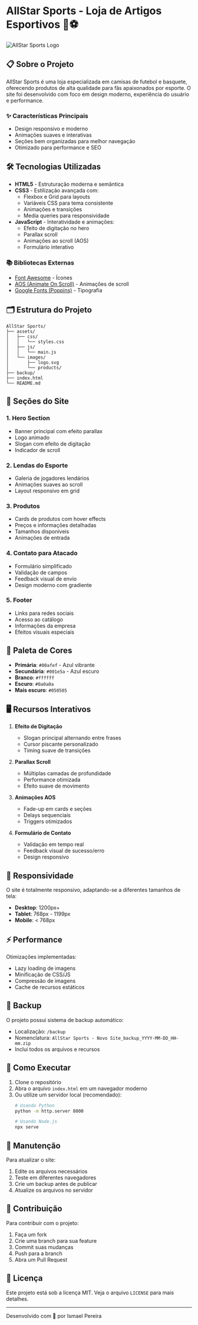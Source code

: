 # AllStar Sports - Loja de Artigos Esportivos 🏀⚽

![AllStar Sports Logo](assets/images/logo.svg)

## 📋 Sobre o Projeto

AllStar Sports é uma loja especializada em camisas de futebol e basquete, oferecendo produtos de alta qualidade para fãs apaixonados por esporte. O site foi desenvolvido com foco em design moderno, experiência do usuário e performance.

### ✨ Características Principais

- Design responsivo e moderno
- Animações suaves e interativas
- Seções bem organizadas para melhor navegação
- Otimizado para performance e SEO

## 🛠️ Tecnologias Utilizadas

- **HTML5** - Estruturação moderna e semântica
- **CSS3** - Estilização avançada com:
  - Flexbox e Grid para layouts
  - Variáveis CSS para tema consistente
  - Animações e transições
  - Media queries para responsividade
- **JavaScript** - Interatividade e animações:
  - Efeito de digitação no hero
  - Parallax scroll
  - Animações ao scroll (AOS)
  - Formulário interativo

### 📚 Bibliotecas Externas

- [Font Awesome](https://fontawesome.com/) - Ícones
- [AOS (Animate On Scroll)](https://michalsnik.github.io/aos/) - Animações de scroll
- [Google Fonts (Poppins)](https://fonts.google.com/specimen/Poppins) - Tipografia

## 🗂️ Estrutura do Projeto

```
AllStar Sports/
├── assets/
│   ├── css/
│   │   └── styles.css
│   ├── js/
│   │   └── main.js
│   └── images/
│       ├── logo.svg
│       └── products/
├── backup/
├── index.html
└── README.md
```

## 📱 Seções do Site

### 1. Hero Section
- Banner principal com efeito parallax
- Logo animado
- Slogan com efeito de digitação
- Indicador de scroll

### 2. Lendas do Esporte
- Galeria de jogadores lendários
- Animações suaves ao scroll
- Layout responsivo em grid

### 3. Produtos
- Cards de produtos com hover effects
- Preços e informações detalhadas
- Tamanhos disponíveis
- Animações de entrada

### 4. Contato para Atacado
- Formulário simplificado
- Validação de campos
- Feedback visual de envio
- Design moderno com gradiente

### 5. Footer
- Links para redes sociais
- Acesso ao catálogo
- Informações da empresa
- Efeitos visuais especiais

## 🎨 Paleta de Cores

- **Primária**: `#00afef` - Azul vibrante
- **Secundária**: `#001e5a` - Azul escuro
- **Branco**: `#ffffff`
- **Escuro**: `#0a0a0a`
- **Mais escuro**: `#050505`

## 🖥️ Recursos Interativos

1. **Efeito de Digitação**
   - Slogan principal alternando entre frases
   - Cursor piscante personalizado
   - Timing suave de transições

2. **Parallax Scroll**
   - Múltiplas camadas de profundidade
   - Performance otimizada
   - Efeito suave de movimento

3. **Animações AOS**
   - Fade-up em cards e seções
   - Delays sequenciais
   - Triggers otimizados

4. **Formulário de Contato**
   - Validação em tempo real
   - Feedback visual de sucesso/erro
   - Design responsivo

## 📱 Responsividade

O site é totalmente responsivo, adaptando-se a diferentes tamanhos de tela:

- **Desktop**: 1200px+
- **Tablet**: 768px - 1199px
- **Mobile**: < 768px

## ⚡ Performance

Otimizações implementadas:
- Lazy loading de imagens
- Minificação de CSS/JS
- Compressão de imagens
- Cache de recursos estáticos

## 🔄 Backup

O projeto possui sistema de backup automático:
- Localização: `/backup`
- Nomenclatura: `AllStar Sports - Novo Site_backup_YYYY-MM-DD_HH-mm.zip`
- Inclui todos os arquivos e recursos

## 🚀 Como Executar

1. Clone o repositório
2. Abra o arquivo `index.html` em um navegador moderno
3. Ou utilize um servidor local (recomendado):
   ```bash
   # Usando Python
   python -m http.server 8000
   
   # Usando Node.js
   npx serve
   ```

## 📝 Manutenção

Para atualizar o site:
1. Edite os arquivos necessários
2. Teste em diferentes navegadores
3. Crie um backup antes de publicar
4. Atualize os arquivos no servidor

## 🤝 Contribuição

Para contribuir com o projeto:
1. Faça um fork
2. Crie uma branch para sua feature
3. Commit suas mudanças
4. Push para a branch
5. Abra um Pull Request

## 📄 Licença

Este projeto está sob a licença MIT. Veja o arquivo `LICENSE` para mais detalhes.

---

Desenvolvido com 💙 por Ismael Pereira
